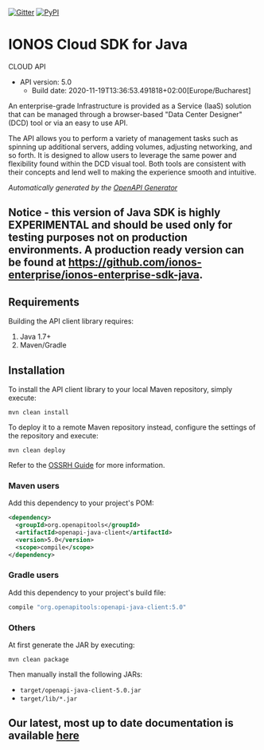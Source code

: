 [![Gitter](https://img.shields.io/gitter/room/ionos-cloud/sdk-general)](https://gitter.im/ionos-cloud/sdk-general)
[![PyPI](https://img.shields.io/pypi/v/ionos-cloud-sdk)](https://pypi.org/project/ionossdk/)

# IONOS Cloud SDK for Java

CLOUD API
- API version: 5.0
  - Build date: 2020-11-19T13:36:53.491818+02:00[Europe/Bucharest]

An enterprise-grade Infrastructure is provided as a Service (IaaS) solution that can be managed through a browser-based \"Data Center Designer\" (DCD) tool or via an easy to use API. 

The API allows you to perform a variety of management tasks such as spinning up additional servers, adding volumes, adjusting networking, and so forth. It is designed to allow users to leverage the same power and flexibility found within the DCD visual tool. Both tools are consistent with their concepts and lend well to making the experience smooth and intuitive.


*Automatically generated by the [OpenAPI Generator](https://openapi-generator.tech)*

## Notice - this version of Java SDK is highly EXPERIMENTAL and should be used only for testing purposes not on production environments. A production ready version can be found at https://github.com/ionos-enterprise/ionos-enterprise-sdk-java.

## Requirements

Building the API client library requires:
1. Java 1.7+
2. Maven/Gradle

## Installation

To install the API client library to your local Maven repository, simply execute:

```shell
mvn clean install
```

To deploy it to a remote Maven repository instead, configure the settings of the repository and execute:

```shell
mvn clean deploy
```

Refer to the [OSSRH Guide](http://central.sonatype.org/pages/ossrh-guide.html) for more information.

### Maven users

Add this dependency to your project's POM:

```xml
<dependency>
  <groupId>org.openapitools</groupId>
  <artifactId>openapi-java-client</artifactId>
  <version>5.0</version>
  <scope>compile</scope>
</dependency>
```

### Gradle users

Add this dependency to your project's build file:

```groovy
compile "org.openapitools:openapi-java-client:5.0"
```

### Others

At first generate the JAR by executing:

```shell
mvn clean package
```

Then manually install the following JARs:

* `target/openapi-java-client-5.0.jar`
* `target/lib/*.jar`

## Our latest, most up to date documentation is available [here](https://github.com/ionos-cloud/sdk-java/blob/master/DOCS.md)
